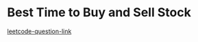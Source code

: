 # Best Time to Buy and Sell Stock

[leetcode-question-link](https://leetcode.com/problems/best-time-to-buy-and-sell-stock/)